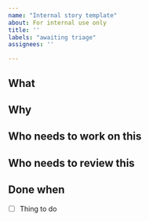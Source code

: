 ```yaml
---
name: "Internal story template"
about: For internal use only
title: ''
labels: "awaiting triage"
assignees: ''

---
```


<!--
  The source of this template is for GOV.UK Frontend but the same guidance applies to CCS Frontend

  This is a template for any issues that aren’t bug reports or new feature requests. The headings in this section provide examples of the information you might want to include, but feel free to add/delete sections where appropriate.

-->

## What

## Why

## Who needs to work on this

## Who needs to review this

## Done when

- [ ] Thing to do
